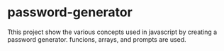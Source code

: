 # password-generator
Tthis project show the various concepts used in javascript by creating a password generator.
funcions, arrays, and prompts are used.
